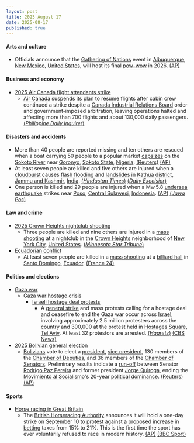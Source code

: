 ```yaml
---
layout: post
title: 2025 August 17
date: 2025-08-17
published: true
---
```



#### Arts and culture

* Officials announce that the [Gathering of Nations](https://en.wikipedia.org/wiki/Gathering_of_Nations "Gathering of Nations") event in [Albuquerque](https://en.wikipedia.org/wiki/Albuquerque "Albuquerque"), [New Mexico](https://en.wikipedia.org/wiki/New_Mexico "New Mexico"), [United States](https://en.wikipedia.org/wiki/United_States "United States"), will host its final [pow-wow](https://en.wikipedia.org/wiki/Pow-wow "Pow-wow") in 2026. [(AP)](https://apnews.com/article/gathering-of-nations-powwow-indigenous-native-american-f9d69ff3b3a62d08f7f2116aa5465c61)

#### Business and economy

* [2025 Air Canada flight attendants strike](https://en.wikipedia.org/wiki/2025_Air_Canada_flight_attendants_strike "2025 Air Canada flight attendants strike")
  * [Air Canada](https://en.wikipedia.org/wiki/Air_Canada "Air Canada") suspends its plan to resume flights after cabin crew continued a strike despite a [Canada Industrial Relations Board](https://en.wikipedia.org/wiki/Canada_Industrial_Relations_Board "Canada Industrial Relations Board") order and government-imposed arbitration, leaving operations halted and affecting more than 700 flights and about 130,000 daily passengers. [(*Philippine Daily Inquirer*)](https://business.inquirer.net/541817/air-canada-suspends-plan-to-resume-flights)

#### Disasters and accidents

* More than 40 people are reported missing and ten others are rescued when a boat carrying 50 people to a popular market [capsizes](https://en.wikipedia.org/wiki/Capsizing "Capsizing") on the [Sokoto River](https://en.wikipedia.org/wiki/Sokoto_River "Sokoto River") near [Goronyo](https://en.wikipedia.org/wiki/Goronyo "Goronyo"), [Sokoto State](https://en.wikipedia.org/wiki/Sokoto_State "Sokoto State"), [Nigeria](https://en.wikipedia.org/wiki/Nigeria "Nigeria"). [(Reuters)](https://www.reuters.com/world/africa/more-than-40-missing-nigeria-boat-accident-emergency-agency-says-2025-08-17/) [(AP)](https://apnews.com/article/nigeria-boat-accident-goronyo-missing-01cfdf27815f5e13984288ebec310b40)
* At least seven people are killed and five others are injured when a [cloudburst](https://en.wikipedia.org/wiki/Cloudburst "Cloudburst") causes [flash flooding](https://en.wikipedia.org/wiki/Flash_flood "Flash flood") and [landslides](https://en.wikipedia.org/wiki/Landslide "Landslide") in [Kathua district](https://en.wikipedia.org/wiki/Kathua_district "Kathua district"), [Jammu and Kashmir](https://en.wikipedia.org/wiki/Jammu_and_Kashmir_%28union_territory%29 "Jammu and Kashmir (union territory)"), [India](https://en.wikipedia.org/wiki/India "India"). [(*Hindustan Times*)](https://www.hindustantimes.com/india-news/another-cloudburst-in-j-k-4-killed-in-kathua-101755401937851.html) [(*Daily Excelsior*)](https://www.dailyexcelsior.com/cloudburst-landslide-in-jammu-and-kashmirs-kathua-leaves-seven-dead/)
* One person is killed and 29 people are injured when a Mw 5.8 [undersea earthquake](https://en.wikipedia.org/wiki/Undersea_earthquake "Undersea earthquake") strikes near [Poso](https://en.wikipedia.org/wiki/Poso "Poso"), [Central Sulawesi](https://en.wikipedia.org/wiki/Central_Sulawesi "Central Sulawesi"), [Indonesia](https://en.wikipedia.org/wiki/Indonesia "Indonesia"). [(AP)](https://apnews.com/article/indonesia-earthquake-poso-sulawesi-c495c225c29d5862c91fba6f311718e9) [(*Jawa Pos*)](https://radarpalu.jawapos.com/sulteng/2606447113/satu-korban-gempa-poso-meninggal-dunia-diumumkan-pemerintah-desa-masani-lewat-pengeras-suara)

#### Law and crime

* [2025 Crown Heights nightclub shooting](https://en.wikipedia.org/wiki/2025_Crown_Heights_nightclub_shooting "2025 Crown Heights nightclub shooting")
  * Three people are killed and nine others are injured in a [mass shooting](https://en.wikipedia.org/wiki/Mass_shootings_in_the_United_States "Mass shootings in the United States") at a nightclub in the [Crown Heights](https://en.wikipedia.org/wiki/Crown_Heights "Crown Heights") neighborhood of [New York City](https://en.wikipedia.org/wiki/New_York_City "New York City"), [United States](https://en.wikipedia.org/wiki/United_States "United States"). [(*Minnesota Star Tribune*)](https://www.startribune.com/three-killed-eight-injured-in-shooting-in-crowded-new-york-club-amid-record-low-gun-violence-year/601456442)
* [Ecuadorian conflict](https://en.wikipedia.org/wiki/Ecuadorian_conflict_%282024%E2%80%93present%29 "Ecuadorian conflict (2024–present)")
  * At least seven people are killed in a [mass shooting](https://en.wikipedia.org/wiki/Mass_shooting "Mass shooting") at a [billiard hall](https://en.wikipedia.org/wiki/Billiard_hall "Billiard hall") in [Santo Domingo](https://en.wikipedia.org/wiki/Santo_Domingo%2C_Ecuador "Santo Domingo, Ecuador"), [Ecuador](https://en.wikipedia.org/wiki/Ecuador "Ecuador"). [(France 24)](https://www.france24.com/en/live-news/20250817-seven-killed-in-latest-ecuador-pool-hall-shooting)

#### Politics and elections

* [Gaza war](https://en.wikipedia.org/wiki/Gaza_war "Gaza war")
  * [Gaza war hostage crisis](https://en.wikipedia.org/wiki/Gaza_war_hostage_crisis "Gaza war hostage crisis")
    * [Israeli hostage deal protests](https://en.wikipedia.org/wiki/Israeli_hostage_deal_protests "Israeli hostage deal protests")
      * A [general strike](https://en.wikipedia.org/wiki/General_strike "General strike") and mass protests calling for a hostage deal and ceasefire to end the Gaza war occur across [Israel](https://en.wikipedia.org/wiki/Israel "Israel"), involving approximately 2.5 million protesters across the country and 300,000 at the protest held in [Hostages Square](https://en.wikipedia.org/wiki/Hostages_Square "Hostages Square"), [Tel Aviv](https://en.wikipedia.org/wiki/Tel_Aviv "Tel Aviv"). At least 32 protestors are arrested. [(*Haaretz*)](https://www.haaretz.com/israel-news/2025-08-17/ty-article-live/netanyahu-says-he-would-agree-only-to-an-all-in-one-hostage-deal-all-our-conditions/00000198-b5a5-d4ef-a399-ffe77a6a0000?liveBlogItemId=1726059672#1726059672) [(CBS News)](https://www.cbsnews.com/amp/news/protesters-israel-nationwide-strike-demand-ceasefire-release-hostages-gaza/)
* [2025 Bolivian general election](https://en.wikipedia.org/wiki/2025_Bolivian_general_election "2025 Bolivian general election")
  * [Bolivians](https://en.wikipedia.org/wiki/Bolivians "Bolivians") vote to elect a [president](https://en.wikipedia.org/wiki/President_of_Bolivia "President of Bolivia"), [vice president](https://en.wikipedia.org/wiki/Vice_President_of_Bolivia "Vice President of Bolivia"), 130 members of the [Chamber of Deputies](https://en.wikipedia.org/wiki/Chamber_of_Deputies_%28Bolivia%29 "Chamber of Deputies (Bolivia)"), and 36 members of the [Chamber of Senators](https://en.wikipedia.org/wiki/Chamber_of_Senators_%28Bolivia%29 "Chamber of Senators (Bolivia)"). Preliminary results indicate a [run-off](https://en.wikipedia.org/wiki/Run-off_election "Run-off election") between Senator [Rodrigo Paz Pereira](https://en.wikipedia.org/wiki/Rodrigo_Paz_Pereira "Rodrigo Paz Pereira") and former president [Jorge Quiroga](https://en.wikipedia.org/wiki/Jorge_Quiroga "Jorge Quiroga"), ending the [Movimiento al Socialismo](https://en.wikipedia.org/wiki/Movimiento_al_Socialismo "Movimiento al Socialismo")'s 20-year [political dominance](https://en.wikipedia.org/wiki/Politics_of_Bolivia "Politics of Bolivia"). [(Reuters)](https://www.reuters.com/world/americas/bolivia-votes-support-left-wanes-inflation-is-top-mind-2025-08-17/) [(AP)](https://apnews.com/article/bolivia-elections-right-wing-274e22ad9f493f60669a01615d3fef65)

#### Sports

* [Horse racing in Great Britain](https://en.wikipedia.org/wiki/Horse_racing_in_Great_Britain "Horse racing in Great Britain")
  * The [British Horseracing Authority](https://en.wikipedia.org/wiki/British_Horseracing_Authority "British Horseracing Authority") announces it will hold a one-day strike on September 10 to protest against a proposed increase in [betting](https://en.wikipedia.org/wiki/Betting_on_horse_racing "Betting on horse racing") taxes from 15% to 21%. This is the first time the sport has ever voluntarily refused to race in modern history. [(AP)](https://apnews.com/article/british-horseracing-strike-99b0c5066f5a572afdb142a498f3e0b8) [(BBC Sport)](https://www.bbc.com/sport/horse-racing/articles/c741xyn558ko)
